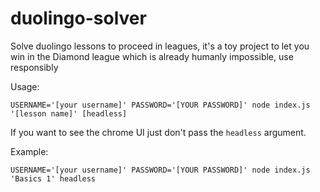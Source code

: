 # duolingo-solver
Solve duolingo lessons to proceed in leagues, it's a toy project to let you win in the Diamond league which is already humanly impossible, use responsibly

Usage:

```
USERNAME='[your username]' PASSWORD='[YOUR PASSWORD]' node index.js '[lesson name]' [headless]
```

If you want to see the chrome UI just don't pass the `headless` argument.

Example:

```
USERNAME='[your username]' PASSWORD='[YOUR PASSWORD]' node index.js 'Basics 1' headless
```
